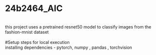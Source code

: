 # 24b2464_AIC
<br>
this project uses a pretrained resnet50 model to classify images from the fashion-mnist dataset
<br>
<br>
#Setup steps for local execution
<br>
installing dependencies - pytorch, numpy  , pandas , torchvision    
